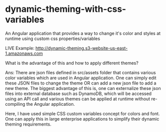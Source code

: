 # dynamic-theming-with-css-variables
An Angular application that provides a way to change it's color and styles at runtime using custom css properties/variables

LIVE Example: http://dynamic-theming.s3-website-us-east-1.amazonaws.com

What is the advantage of this and how to apply different themes?

Ans: 
There are json files defined in src/assets folder that contains various color variables which are used in Angular application. One can simply edit these JSON files to change the theme OR can add a new json file to add a new theme.
The biggest advantage of this is, one can externalize these json files into external database such as DynamoDB, which will be accessed using an API call and various themes can be applied at runtime without re-compiling the Angular application.

Here, I have used simple CSS custom variables concept for colors and font. One can apply this in large enterprise applications to simplify their dynamic theming requirements.

